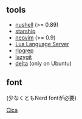 ## tools

- [nushell](https://www.nushell.sh/ja/book/installation.html) (>= 0.89)
- [starship](https://starship.rs/ja-JP/guide/#🚀-インストール)
- [neovim](https://github.com/neovim/neovim/blob/master/INSTALL.md) (>= 0.9)
- [Lua Language Server](https://luals.github.io)
- [ripgrep](https://github.com/BurntSushi/ripgrep#installation)
- [lazygit](https://github.com/jesseduffield/lazygit/)
- [delta](https://dandavison.github.io/delta/) (only on Ubuntu)

## font

(少なくともNerd fontが必要)

[Cica](https://github.com/miiton/Cica)
